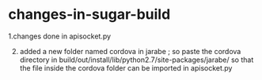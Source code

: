 changes-in-sugar-build
======================


1.changes done in apisocket.py

2. added a new folder named cordova in jarabe ; so paste the cordova directory in build/out/install/lib/python2.7/site-packages/jarabe/
so that the file inside the cordova folder can be imported in apisocket.py
